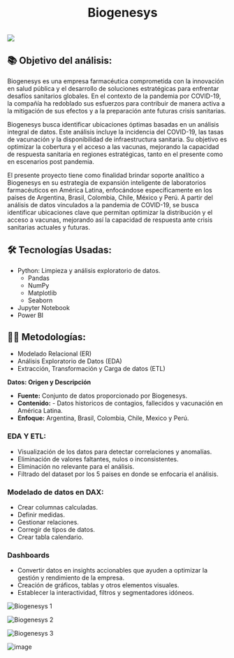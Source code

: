 <!--h2 without bottom border-->
<div id="user-content-toc">
  <ul align="center">
    <summary><h1 style="display: inline-block"> Biogenesys</h1></summary>
  </ul>
</div>

<!--horizontal divider(gradiant)-->
<img src="https://user-images.githubusercontent.com/73097560/115834477-dbab4500-a447-11eb-908a-139a6edaec5c.gif">


<!--Intro start-->

## 📚 Objetivo del análisis:

Biogenesys es una empresa farmacéutica comprometida con la innovación en salud pública y el desarrollo de soluciones estratégicas para enfrentar desafíos sanitarios globales. En el contexto de la pandemia por COVID-19, la compañía ha redoblado sus esfuerzos para contribuir de manera activa a la mitigación de sus efectos y a la preparación ante futuras crisis sanitarias. 

Biogenesys busca identificar ubicaciones óptimas basadas en un análisis integral de datos. Este análisis incluye la incidencia del COVID-19, las tasas de vacunación y la disponibilidad de infraestructura sanitaria. Su objetivo es optimizar la cobertura y el acceso a las vacunas, mejorando la capacidad de respuesta sanitaria en regiones estratégicas, tanto en el presente como en escenarios post pandemia.

El presente proyecto tiene como finalidad brindar soporte analítico a Biogenesys en su estrategia de expansión inteligente de laboratorios farmacéuticos en América Latina, enfocándose específicamente en los países de Argentina, Brasil, Colombia, Chile, México y Perú. A partir del análisis de datos vinculados a la pandemia de COVID-19, se busca identificar ubicaciones clave que permitan optimizar la distribución y el acceso a vacunas, mejorando así la capacidad de respuesta ante crisis sanitarias actuales y futuras.

## 🛠 Tecnologías Usadas:

- Python: Limpieza y análisis exploratorio de datos.
  - Pandas
  - NumPy
  - Matplotlib 
  - Seaborn
- Jupyter Notebook
- Power BI

## 👨‍💻 Metodologías:

- Modelado Relacional (ER)
- Análisis Exploratorio de Datos (EDA) 
- Extracción, Transformación y Carga de datos (ETL)

**Datos: Origen y Descripción**

- **Fuente:** Conjunto de datos proporcionado por Biogenesys.
- **Contenido:**  - Datos historicos de contagios, fallecidos y vacunación en América Latina.
- **Enfoque:** Argentina, Brasil, Colombia, Chile, Mexico y Perú.


### EDA Y ETL:

- Visualización de los datos para detectar correlaciones y anomalías.
- Eliminación de valores faltantes, nulos o inconsistentes.
- Eliminación no relevante para el análisis.
- Filtrado del dataset por los 5 paises en donde se enfocaria el análisis.

### Modelado de datos en DAX:

- Crear columnas calculadas.
- Definir medidas.
- Gestionar relaciones.
- Corregir de tipos de datos.
- Crear tabla calendario.

### Dashboards

- Convertir datos en insights accionables que ayuden a optimizar la gestión y rendimiento de la empresa.
- Creación de gráficos, tablas y otros elementos visuales.
- Establecer la interactividad, filtros y segmentadores idóneos.


![Biogenesys 1](https://github.com/user-attachments/assets/3514ac40-c89a-4e78-ba55-dd9cf903cd88)

![Biogenesys 2](https://github.com/user-attachments/assets/29f68c23-5bd9-4380-bb4d-a859bfe7ac08)

![Biogenesys 3](https://github.com/user-attachments/assets/ac56cd26-f30d-4f7c-9f4c-19a3eb95dfc4)

![image](https://github.com/user-attachments/assets/2464ef54-da1f-4321-b5c0-46fe6b82e4b9)
